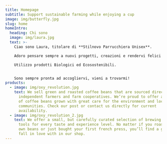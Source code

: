 ```yaml
---
title: Homepage
subtitle: Support sustainable farming while enjoying a cup
image: img/butterfly.jpg
slug: home
homeIntro:
  heading: Chi sono
  image: img/laura.jpg
  text: >-
    Ciao sono Laura, titolare di **Stilnovo Parrucchiera Unisex**.  

    Adoro pensare sempre a nuovi progetti, creazioni e rendervi felici proponendovi **professionalità, consulenza d' immagine, passione e creatività**.  

    Utilizzo prodotti Biologici ed Ecosostenibili.


    Sono sempre pronta ad accogliervi, vieni a trovarmi!
products:
  - image: img/oxy_revolution.jpg
    text: We sell green and roasted coffee beans that are sourced directly from
      independent farmers and farm cooperatives. We’re proud to offer a variety
      of coffee beans grown with great care for the environment and local
      communities. Check our post or contact us directly for current
      availability.
  - image: img/oxy_revolution_2.jpg
    text: We offer a small, but carefully curated selection of brewing gear and
      tools for every taste and experience level. No matter if you roast your
      own beans or just bought your first french press, you’ll find a gadget to
      fall in love with in our shop.
---
```

